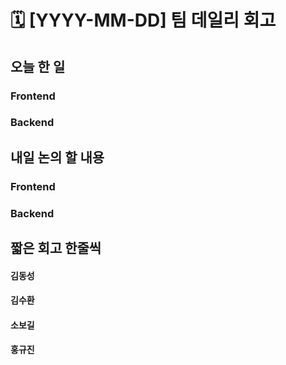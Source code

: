# 🗓️ [YYYY-MM-DD] 팀 데일리 회고

## 오늘 한 일

### Frontend

### Backend

## 내일 논의 할 내용

### Frontend

### Backend

## 짧은 회고 한줄씩

#### 김동성

#### 김수환

#### 소보길 

#### 홍규진


